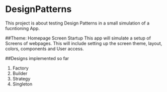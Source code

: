 # DesignPatterns
This project is about testing Design Patterns in a small simulation of a fucntioning App. 

##Theme: Homepage Screen Startup
This app will simulate a setup of Screens of webpages. This will include setting up the screen theme, layout, colors, components and User access.

##Designs implemented so far
1. Factory
2. Builder
3. Strategy
4. Singleton
